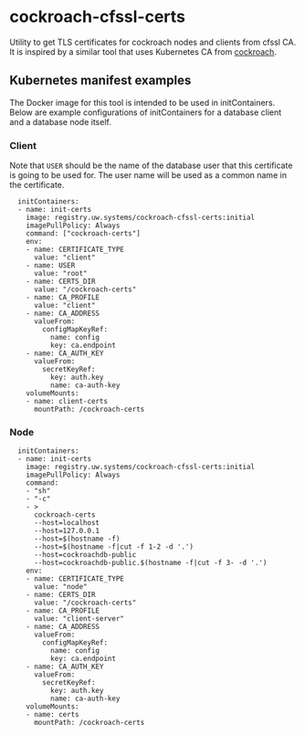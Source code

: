 # cockroach-cfssl-certs 
Utility to get TLS certificates for cockroach nodes and clients from cfssl CA.
It is inspired by a similar tool that uses Kubernetes CA from
[cockroach](https://github.com/cockroachdb/k8s/tree/master/request-cert).

## Kubernetes manifest examples
The Docker image for this tool is intended to be used in initContainers.
Below are example configurations of initContainers for a database client 
and a database node itself.

### Client
Note that `USER` should be the name of the database user that 
this certificate is going to be used for. The user name will be
used as a common name in the certificate.

```
  initContainers:
  - name: init-certs
    image: registry.uw.systems/cockroach-cfssl-certs:initial
    imagePullPolicy: Always
    command: ["cockroach-certs"]
    env:
    - name: CERTIFICATE_TYPE
      value: "client"
    - name: USER
      value: "root"
    - name: CERTS_DIR
      value: "/cockroach-certs"
    - name: CA_PROFILE
      value: "client"
    - name: CA_ADDRESS
      valueFrom:
        configMapKeyRef:
          name: config
          key: ca.endpoint
    - name: CA_AUTH_KEY
      valueFrom:
        secretKeyRef:
          key: auth.key
          name: ca-auth-key
    volumeMounts:
    - name: client-certs
      mountPath: /cockroach-certs
```
### Node
```
  initContainers:
  - name: init-certs
    image: registry.uw.systems/cockroach-cfssl-certs:initial
    imagePullPolicy: Always
    command:
    - "sh"
    - "-c"
    - >
      cockroach-certs
      --host=localhost
      --host=127.0.0.1
      --host=$(hostname -f)
      --host=$(hostname -f|cut -f 1-2 -d '.')
      --host=cockroachdb-public
      --host=cockroachdb-public.$(hostname -f|cut -f 3- -d '.')
    env:
    - name: CERTIFICATE_TYPE
      value: "node"
    - name: CERTS_DIR
      value: "/cockroach-certs"
    - name: CA_PROFILE
      value: "client-server"
    - name: CA_ADDRESS
      valueFrom:
        configMapKeyRef:
          name: config
          key: ca.endpoint
    - name: CA_AUTH_KEY
      valueFrom:
        secretKeyRef:
          key: auth.key
          name: ca-auth-key
    volumeMounts:
    - name: certs
      mountPath: /cockroach-certs
```

